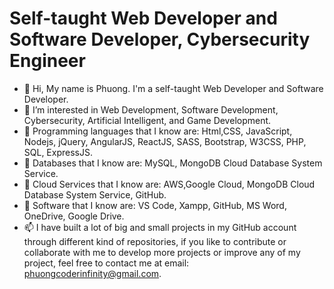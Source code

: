 # Self-taught Web Developer and Software Developer, Cybersecurity Engineer
- 👋 Hi, My name is Phuong. I'm a self-taught Web Developer and Software Developer.
- 👀 I’m interested in Web Development, Software Development, Cybersecurity, Artificial Intelligent, and Game Development.
- 🌱 Programming languages that I know are: Html,CSS, JavaScript, Nodejs, jQuery, AngularJS, ReactJS, SASS, Bootstrap, W3CSS, PHP, SQL, ExpressJS.
- 🌱 Databases that I know are: MySQL, MongoDB Cloud Database System Service. 
- 🌱 Cloud Services that I know are: AWS,Google Cloud, MongoDB Cloud Database System Service, GitHub.
- 🌱 Software that I know are: VS Code, Xampp, GitHub, MS Word, OneDrive, Google Drive.
- 📫 I have built a lot of big and small projects in my GitHub account through different kind of repositories, if you like to contribute 
or collaborate with me to develop more projects or improve any of my project, feel free to contact me at email: phuongcoderinfinity@gmail.com.

<!---
phuongtrieu97coder/phuongtrieu97coder is a ✨ special ✨ repository because its `README.md` (this file) appears on your GitHub profile.
You can click the Preview link to take a look at your changes.
--->
